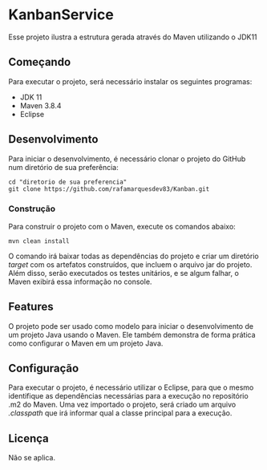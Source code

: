 # KanbanService
Esse projeto ilustra a estrutura gerada através do Maven utilizando o JDK11

## Começando
Para executar o projeto, será necessário instalar os seguintes programas:
- JDK 11
- Maven 3.8.4
- Eclipse

## Desenvolvimento

Para iniciar o desenvolvimento, é necessário clonar o projeto do GitHub num diretório de sua preferência:

```shell
cd "diretorio de sua preferencia"
git clone https://github.com/rafamarquesdev83/Kanban.git
```

### Construção

Para construir o projeto com o Maven, execute os comandos abaixo:

```shell
mvn clean install
```

O comando irá baixar todas as dependências do projeto e criar um diretório *target* com os artefatos construídos, que incluem o arquivo jar do projeto. Além disso, serão executados os testes unitários, e se algum falhar, o Maven exibirá essa informação no console.

## Features

O projeto pode ser usado como modelo para iniciar o desenvolvimento de um projeto Java usando o Maven. Ele também demonstra de forma prática como configurar o Maven em um projeto Java.

## Configuração

Para executar o projeto, é necessário utilizar o Eclipse, para que o mesmo identifique as dependências necessárias para a execução no repositório .m2 do Maven. Uma vez importado o projeto, será criado um arquivo *.classpath* que irá informar qual a classe principal para a execução.

## Licença

Não se aplica.
